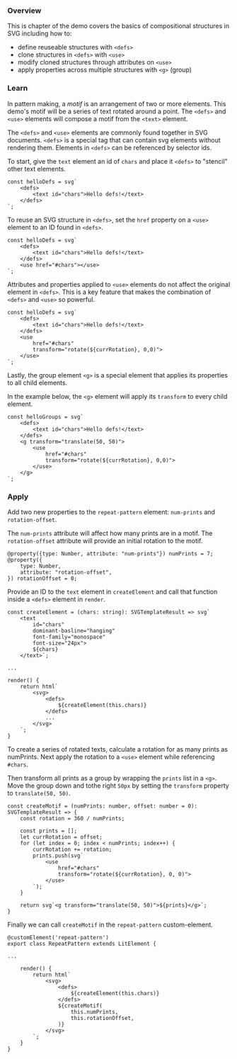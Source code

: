 ### Overview

This is chapter of the demo covers the basics of compositional
structures in SVG including how to:

- define reuseable structures with `<defs>`
- clone structures in `<defs>` with `<use>`
- modify cloned structures through attributes on `<use>`
- apply properties across multiple structures with `<g>` (group)

### Learn

In pattern making, a _motif_ is an arrangement of two or more elements.
This demo's motif will be a series of text rotated around a point. The 
`<defs>` and `<use>` elements will compose a motif from the `<text>`
element.

The `<defs>` and `<use>` elements are commonly found together
in SVG documents. `<defs>` is a special tag that can contain svg 
elements without rendering them. Elements in `<defs>` can be referenced
by selector ids.

To start, give the `text` element an id of `chars` and place it
`<defs>` to "stencil" other text elements.

```TS
const helloDefs = svg`
    <defs>
        <text id="chars">Hello defs!</text>
    </defs>
`;
```

To reuse an SVG structure in `<defs>`, set the `href` property on a
`<use>` element to an ID found in `<defs>`.

```TS
const helloDefs = svg`
    <defs>
        <text id="chars">Hello defs!</text>
    </defs>
    <use href="#chars"></use>
`;
```

Attributes and properties applied to `<use>` elements do not affect
the original element in `<defs>`. This is a key feature that makes
the combination of `<defs>` and `<use>` so powerful.

```TS
const helloDefs = svg`
    <defs>
        <text id="chars">Hello defs!</text>
    </defs>
    <use
        href="#chars"
        transform="rotate(${currRotation}, 0,0)">
    </use>
`;
```

Lastly, the group element `<g>` is a special element that applies
its properties to all child elements.

In the example below, the `<g>` element will apply its `transform`
to every child element.

```TS
const helloGroups = svg`
    <defs>
        <text id="chars">Hello defs!</text>
    </defs>
    <g transform="translate(50, 50)">
        <use
            href="#chars"
            transform="rotate(${currRotation}, 0,0)">
        </use>
    </g>
`;
```

### Apply

Add two new properties to the `repeat-pattern` element: `num-prints`
and `rotation-offset`.

The `num-prints` attribute will affect how many prints are in a
motif. The `rotation-offset` attribute will provide an
initial rotation to the motif.

```TS
@property({type: Number, attribute: "num-prints"}) numPrints = 7;
@property({
    type: Number,
    attribute: "rotation-offset",
}) rotationOffset = 0;
```

Provide an ID to the `text` element in `createElement` and call that
function inside a `<defs>` element in `render`.

```TS
const createElement = (chars: string): SVGTemplateResult => svg`
	<text
		id="chars"
		dominant-basline="hanging"
		font-family="monospace"
		font-size="24px">
		${chars}
	</text>`;

...

render() {
    return html`
        <svg>
            <defs>
                ${createElement(this.chars)}
            </defs>
            ...
        </svg>
    `;
}
```

To create a series of rotated texts, calculate a rotation for
as many prints as numPrints. Next apply the rotation to a `<use>`
element while referencing `#chars`.

Then transform all prints as a group by wrapping the `prints` list
in a `<g>`. Move the group down and tothe right `50px` by setting
the `transform` property to `translate(50, 50)`.

```TS
const createMotif = (numPrints: number, offset: number = 0): SVGTemplateResult => {
	const rotation = 360 / numPrints;

	const prints = [];
	let currRotation = offset;
	for (let index = 0; index < numPrints; index++) {
		currRotation += rotation;
		prints.push(svg`
			<use
				href="#chars"
				transform="rotate(${currRotation}, 0, 0)">
			</use>
    	`);
	}

	return svg`<g transform="translate(50, 50)">${prints}</g>`;
}
```

Finally we can call `createMotif` in the `repeat-pattern`
custom-element.

```TS
@customElement('repeat-pattern')
export class RepeatPattern extends LitElement {

...

	render() {
		return html`
			<svg>
				<defs>
					${createElement(this.chars)}
				</defs>
				${createMotif(
                    this.numPrints,
                    this.rotationOffset,
                )}
			</svg>
    	`;
	}
}
```